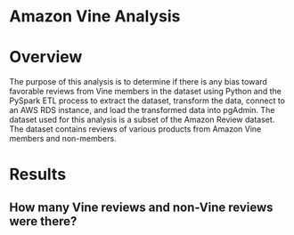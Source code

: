 # Amazon Vine Analysis
 
# Overview
The purpose of this analysis is to determine if there is any bias toward favorable reviews from Vine members in the dataset using Python and the PySpark ETL process to extract the dataset, transform the data, connect to an AWS RDS instance, and load the transformed data into pgAdmin. The dataset used for this analysis is a subset of the Amazon Review dataset. The dataset contains reviews of various products from Amazon Vine members and non-members.

# Results
## How many Vine reviews and non-Vine reviews were there?